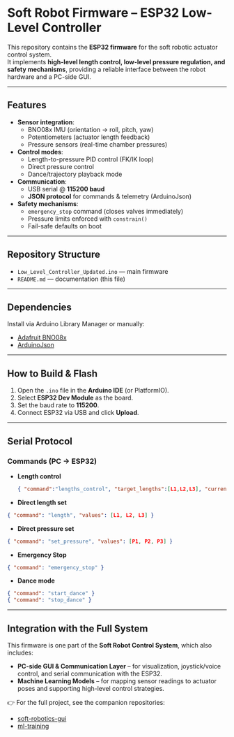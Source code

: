 
# Soft Robot Firmware – ESP32 Low-Level Controller  

This repository contains the **ESP32 firmware** for the soft robotic actuator control system.  
It implements **high-level length control, low-level pressure regulation, and safety mechanisms**, providing a reliable interface between the robot hardware and a PC-side GUI.  

---

## Features  
- **Sensor integration**:  
  - BNO08x IMU (orientation → roll, pitch, yaw)  
  - Potentiometers (actuator length feedback)  
  - Pressure sensors (real-time chamber pressures)  
- **Control modes**:  
  - Length-to-pressure PID control (FK/IK loop)  
  - Direct pressure control  
  - Dance/trajectory playback mode  
- **Communication**:  
  - USB serial @ **115200 baud**  
  - **JSON protocol** for commands & telemetry (ArduinoJson)  
- **Safety mechanisms**:  
  - `emergency_stop` command (closes valves immediately)  
  - Pressure limits enforced with `constrain()`  
  - Fail-safe defaults on boot  

---

## Repository Structure  
- `Low_Level_Controller_Updated.ino` — main firmware  
- `README.md` — documentation (this file)  

---

## Dependencies  
Install via Arduino Library Manager or manually:  
- [Adafruit BNO08x](https://github.com/adafruit/Adafruit_BNO08x)  
- [ArduinoJson](https://arduinojson.org/)  

---

## How to Build & Flash  
1. Open the `.ino` file in the **Arduino IDE** (or PlatformIO).  
2. Select **ESP32 Dev Module** as the board.  
3. Set the baud rate to **115200**.  
4. Connect ESP32 via USB and click **Upload**.  

---

## Serial Protocol  

### Commands (PC → ESP32)  
- **Length control**  
  ```json
  { "command":"lengths_control", "target_lengths":[L1,L2,L3], "current_lengths":[C1,C2,C3] }
  ```

- **Direct length set** 
```json
{ "command": "length", "values": [L1, L2, L3] }
```

- **Direct pressure set** 
```json
{ "command": "set_pressure", "values": [P1, P2, P3] }
```
- **Emergency Stop** 
```json
{ "command": "emergency_stop" }
```

- **Dance mode** 
```json
{ "command": "start_dance" }
{ "command": "stop_dance" }
```

---

## Integration with the Full System  
This firmware is one part of the **Soft Robot Control System**, which also includes:  
- **PC-side GUI & Communication Layer** – for visualization, joystick/voice control, and serial communication with the ESP32.  
- **Machine Learning Models** – for mapping sensor readings to actuator poses and supporting high-level control strategies.  

👉 For the full project, see the companion repositories:  
- [soft-robotics-gui](https://github.com/luqmanroslan/soft-robotics-gui)  
- [ml-training](https://github.com/luqmanroslan/ml-training)  






